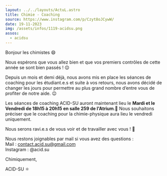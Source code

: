 ```yaml
---
layout: ../../layouts/ActuL.astro
title: Chimie - Coaching
source: https://www.instagram.com/p/Czyt8oJCywW/
date: 19-11-2023
img: /assets/infos/1119-acidsu.png
assos:
  - acidsu
---
```


Bonjour les chimistes 😄

Nous espérons que vous allez bien et que vos premiers contrôles de cette année se sont bien passés ! 😌

Depuis un mois et demi déjà, nous avons mis en place les séances de coaching pour les étudiant.e.s et suite à vos retours, nous avons décidé de changer les jours pour permettre au plus grand nombre d’entre vous de profiter de notre aide. 😉

Les séances de coaching ACID-SU auront maintenant lieu le __Mardi et le Vendredi de 18h15 à 20h15 en salle 259 de l'Atrium__.🤩
Nous souhaitons préciser que le coaching pour la chimie-physique aura lieu le vendredi uniquement.

Nous serons ravi.e.s de vous voir et de travailler avec vous ! 🥰

Nous restons joignables par mail si vous avez des questions :  
Mail : contact.acid.su@gmail.com  
Instagram : @acid.su  

Chimiquement,

ACID-SU ⚛️
